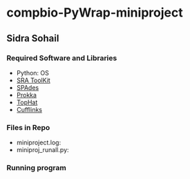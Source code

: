 # compbio-PyWrap-miniproject
## Sidra Sohail
### Required Software and Libraries
- Python: OS
- [SRA ToolKit](https://github.com/ncbi/sra-tools/wiki/01.-Downloading-SRA-Toolkit#sra-toolkit)
- [SPAdes](https://github.com/ablab/spades#installation)
- [Prokka](https://github.com/tseemann/prokka#installation)
- [TopHat](https://ccb.jhu.edu/software/tophat/downloads/)
- [Cufflinks](http://cole-trapnell-lab.github.io/cufflinks/install/)

### Files in Repo
- miniproject.log:
- miniproj_runall.py:

### Running program
